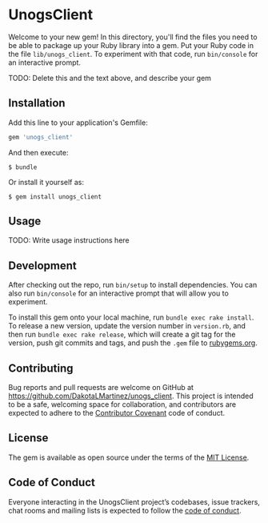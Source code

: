 # UnogsClient

Welcome to your new gem! In this directory, you'll find the files you need to be able to package up your Ruby library into a gem. Put your Ruby code in the file `lib/unogs_client`. To experiment with that code, run `bin/console` for an interactive prompt.

TODO: Delete this and the text above, and describe your gem

## Installation

Add this line to your application's Gemfile:

```ruby
gem 'unogs_client'
```

And then execute:

    $ bundle

Or install it yourself as:

    $ gem install unogs_client

## Usage

TODO: Write usage instructions here

## Development

After checking out the repo, run `bin/setup` to install dependencies. You can also run `bin/console` for an interactive prompt that will allow you to experiment.

To install this gem onto your local machine, run `bundle exec rake install`. To release a new version, update the version number in `version.rb`, and then run `bundle exec rake release`, which will create a git tag for the version, push git commits and tags, and push the `.gem` file to [rubygems.org](https://rubygems.org).

## Contributing

Bug reports and pull requests are welcome on GitHub at https://github.com/DakotaLMartinez/unogs_client. This project is intended to be a safe, welcoming space for collaboration, and contributors are expected to adhere to the [Contributor Covenant](http://contributor-covenant.org) code of conduct.

## License

The gem is available as open source under the terms of the [MIT License](https://opensource.org/licenses/MIT).

## Code of Conduct

Everyone interacting in the UnogsClient project’s codebases, issue trackers, chat rooms and mailing lists is expected to follow the [code of conduct](https://github.com/DakotaLMartinez/unogs_client/blob/master/CODE_OF_CONDUCT.md).

